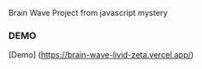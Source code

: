 Brain Wave Project from javascript mystery
### DEMO
[Demo] (https://brain-wave-livid-zeta.vercel.app/)
